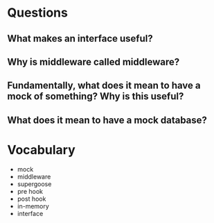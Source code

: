 # Questions
## What makes an interface useful?
## Why is middleware called middleware?
## Fundamentally, what does it mean to have a mock of something? Why is this useful?
## What does it mean to have a mock database?

# Vocabulary

  * mock
  * middleware
  * supergoose
  * pre hook
  * post hook
  * in-memory
  * interface
